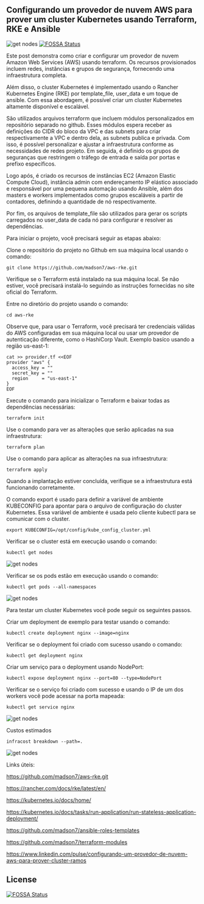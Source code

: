 ## Configurando um provedor de nuvem AWS para prover um cluster Kubernetes usando Terraform, RKE e Ansible

![get nodes](./img/diagrama.png)
[![FOSSA Status](https://app.fossa.com/api/projects/git%2Bgithub.com%2Fmadson7%2Faws-rke.svg?type=shield)](https://app.fossa.com/projects/git%2Bgithub.com%2Fmadson7%2Faws-rke?ref=badge_shield)

Este post demonstra como criar e configurar um provedor de nuvem Amazon Web Services (AWS) usando terraform. Os recursos provisionados incluem redes, instâncias e grupos de segurança, fornecendo uma infraestrutura completa.

Além disso, o cluster Kubernetes é implementado usando o Rancher Kubernetes Engine (RKE) por template_file, user_data e um toque de ansible. Com essa abordagem, é possível criar um cluster Kubernetes altamente disponível e escalável.

São utilizados arquivos terraform que incluem módulos personalizados em repositório separado no github. Esses módulos espera receber as definições do CIDR do bloco da VPC e das subnets para criar respectivamente a VPC e dentro dela, as subnets publica e privada. Com isso, é possível personalizar e ajustar a infraestrutura conforme as necessidades de redes projeto.
Em seguida, é definido os grupos de seguranças que restringem o tráfego de entrada e saída por portas e prefixo específicos.

Logo após, é criado os recursos de instâncias EC2 (Amazon Elastic Compute Cloud), instância admin com endereçamento IP elástico associado e responsável por uma pequena automação usando Ansible, além dos masters e workers implementados como grupos escaláveis a partir de contadores, definindo a quantidade de nó respectivamente.

Por fim, os arquivos de template_file são utilizados para gerar os scripts carregados no user_data de cada nó para configurar e resolver as dependências.

Para iniciar o projeto, você precisará seguir as etapas abaixo:

Clone o repositório do projeto no Github em sua máquina local usando o comando:
```
git clone https://github.com/madson7/aws-rke.git
```

Verifique se o Terraform está instalado na sua máquina local. Se não estiver, você precisará instalá-lo seguindo as instruções fornecidas no site oficial do Terraform.

Entre no diretório do projeto usando o comando:
```
cd aws-rke
```

Observe que, para usar o Terraform, você precisará ter credenciais válidas do AWS configuradas em sua máquina local ou usar um provedor de autenticação diferente, como o HashiCorp Vault. Exemplo basíco usando a região us-east-1:

```
cat >> provider.tf <<EOF
provider "aws" {
  access_key = ""
  secret_key = ""
  region     = "us-east-1"
}
EOF
```

Execute o comando para inicializar o Terraform e baixar todas as dependências necessárias:
```
terraform init
```

Use o comando para ver as alterações que serão aplicadas na sua infraestrutura:
```
terraform plan
```

Use o comando para aplicar as alterações na sua infraestrutura:
```
terraform apply
```

Quando a implantação estiver concluída, verifique se a infraestrutura está funcionando corretamente.

O comando export é usado para definir a variável de ambiente KUBECONFIG para apontar para o arquivo de configuração do cluster Kubernetes. Essa variável de ambiente é usada pelo cliente kubectl para se comunicar com o cluster.
```
export KUBECONFIG=/opt/config/kube_config_cluster.yml
```

Verificar se o cluster está em execução usando o comando:
```
kubectl get nodes
```
![get nodes](./img/getnodes.png)

Verificar se os pods estão em execução usando o comando:
```
kubectl get pods --all-namespaces
```
![get nodes](./img/getpods.png)

Para testar um cluster Kubernetes você pode seguir os seguintes passos.

Criar um deployment de exemplo para testar usando o comando:
```
kubectl create deployment nginx --image=nginx
```

Verificar se o deployment foi criado com sucesso usando o comando:
```
kubectl get deployment nginx
```

Criar um serviço para o deployment usando NodePort:
```
kubectl expose deployment nginx --port=80 --type=NodePort
```

Verificar se o serviço foi criado com sucesso e usando o IP de um dos workers você pode acessar na porta mapeada:
```
kubectl get service nginx
```
![get nodes](./img/getservice.png)

Custos estimados
```
infracost breakdown --path=.
```

![get nodes](./img/infracost.png)

Links úteis:

https://github.com/madson7/aws-rke.git

https://rancher.com/docs/rke/latest/en/

https://kubernetes.io/docs/home/

https://kubernetes.io/docs/tasks/run-application/run-stateless-application-deployment/

https://github.com/madson7/ansible-roles-templates

https://github.com/madson7/terraform-modules

https://www.linkedin.com/pulse/configurando-um-provedor-de-nuvem-aws-para-prover-cluster-ramos


## License
[![FOSSA Status](https://app.fossa.com/api/projects/git%2Bgithub.com%2Fmadson7%2Faws-rke.svg?type=large)](https://app.fossa.com/projects/git%2Bgithub.com%2Fmadson7%2Faws-rke?ref=badge_large)